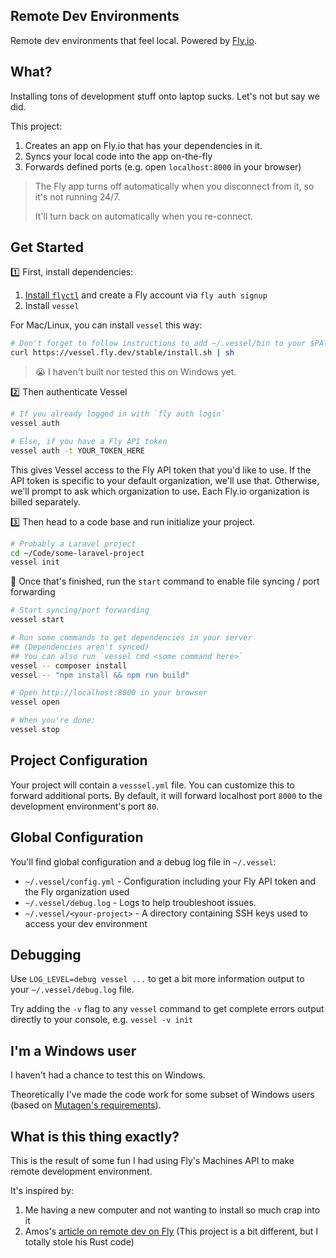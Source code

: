 ## Remote Dev Environments
Remote dev environments that feel local. Powered by [Fly.io](https://fly.io).

<!-- gif showing it off here -->

## What?

Installing tons of development stuff onto laptop sucks. Let's not but say we did.

This project:

1. Creates an app on Fly.io that has your dependencies in it.
2. Syncs your local code into the app on-the-fly
3. Forwards defined ports (e.g. open `localhost:8000` in your browser)

> The Fly app turns off automatically when you disconnect from it, so it's not running 24/7.
>
> It'll turn back on automatically when you re-connect.

## Get Started

1️⃣ First, install dependencies:

1. [Install `flyctl`](https://fly.io/docs/getting-started/installing-flyctl/) and create a Fly account via `fly auth signup`
2. Install `vessel`

For Mac/Linux, you can install `vessel` this way:

```bash
# Don't forget to follow instructions to add ~/.vessel/bin to your $PATH
curl https://vessel.fly.dev/stable/install.sh | sh
```

> 😭 I haven't built nor tested this on Windows yet.

2️⃣ Then authenticate Vessel

```bash
# If you already logged in with `fly auth login`
vessel auth

# Else, if you have a Fly API token
vessel auth -t YOUR_TOKEN_HERE
```

This gives Vessel access to the Fly API token that you'd like to use. If the API token is specific to your default organization, we'll use that. Otherwise, we'll prompt to ask which organization to use.
Each Fly.io organization is billed separately.

3️⃣ Then head to a code base and run initialize your project.

```bash
# Probably a Laravel project
cd ~/Code/some-laravel-project
vessel init
```

🔁 Once that's finished, run the `start` command to enable file syncing / port forwarding

```bash
# Start syncing/port forwarding
vessel start

# Run some commands to get dependencies in your server
## (Dependencies aren't synced)
## You can also run `vessel cmd <some command here>`
vessel -- composer install
vessel -- "npm install && npm run build"

# Open http://localhost:8000 in your browser
vessel open

# When you're done:
vessel stop
```

## Project Configuration

Your project will contain a `vesssel.yml` file. You can customize this to forward additional ports. By default, it will forward
localhost port `8000` to the development environment's port `80`.

## Global Configuration

You'll find global configuration and a debug log file in `~/.vessel`:

* `~/.vessel/config.yml` - Configuration including your Fly API token and the Fly organization used
* `~/.vessel/debug.log` - Logs to help troubleshoot issues.
* `~/.vessel/<your-project>` - A directory containing SSH keys used to access your dev environment

## Debugging

Use `LOG_LEVEL=debug vessel ...` to get a bit more information output to your `~/.vessel/debug.log` file.

Try adding the `-v` flag to any `vessel` command to get complete errors output directly to your console, e.g. `vessel -v init`

## I'm a Windows user

I haven't had a chance to test this on Windows.

Theoretically I've made the code work for some subset of Windows users (based on [Mutagen's requirements](https://mutagen.io/documentation/transports/ssh#windows)).

## What is this thing exactly?

This is the result of some fun I had using Fly's Machines API to make remote development environment.

It's inspired by:

1. Me having a new computer and not wanting to install so much crap into it
2. Amos's [article on remote dev on Fly](https://fasterthanli.me/articles/remote-development-with-rust-on-fly-io) (This project is a bit different, but I totally stole his Rust code)
